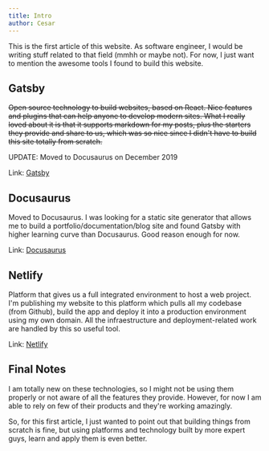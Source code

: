 ```yaml
---
title: Intro
author: Cesar
---
```


This is the first article of this website. As software engineer, I would be writing stuff related to that field (mmhh or maybe not). For now, I just want to mention the awesome tools I found to build this website.

<!--truncate-->

## Gatsby
~~Open source technology to build websites, based on React. Nice features and plugins that can help anyone to develop modern sites. What I really loved about it is that it supports markdown for my posts, plus the starters they provide and share to us, which was so nice since I didn't have to build this site totally from scratch.~~

UPDATE: Moved to Docusaurus on December 2019

Link: [Gatsby](https://www.gatsbyjs.org/)

## Docusaurus
Moved to Docusaurus. I was looking for a static site generator that allows me to build a portfolio/documentation/blog site and found Gatsby with higher learning curve than Docusaurus. Good reason enough for now.

Link: [Docusaurus](https://docusaurus.io/)

## Netlify
Platform that gives us a full integrated environment to host a web project. I'm publishing my website to this platform which pulls all my codebase (from Github), build the app and deploy it into a production environment using my own domain. All the infraestructure and deployment-related work are handled by this so useful tool.

Link: [Netlify](https://www.netlify.com/)

## Final Notes

I am totally new on these technologies, so I might not be using them properly or not aware of all the features they provide. However, for now I am able to rely on few of their products and they're working amazingly.

So, for this first article, I just wanted to point out that building things from scratch is fine, but using platforms and technology built by more expert guys, learn and apply them is even better.